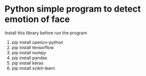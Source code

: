 # Python simple program to detect emotion of face

Install this library before run the program
1. pip install opencv-python
2. pip install tensorflow
3. pip install numpy
4. pip install pandas
5. pip install keras
6. pip install scikit-learn
